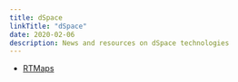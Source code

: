 ```yaml
---
title: dSpace
linkTitle: "dSpace"
date: 2020-02-06
description: News and resources on dSpace technologies
---
```


* [RTMaps](https://www.dspace.com/en/inc/home/products/sw/impsw/rtmaps.cfm)
